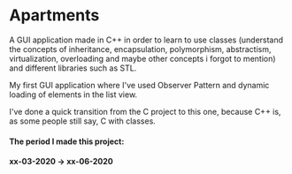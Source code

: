 # Apartments

A GUI application made in C++ in order to learn to use classes (understand the concepts of inheritance, encapsulation, polymorphism, abstractism, virtualization, overloading and maybe other concepts i forgot to mention) and different libraries such as STL.

My first GUI application where I've used Observer Pattern and dynamic loading of elements in the list view.

I've done a quick transition from the C project to this one, because C++ is, as some people still say, C with classes.

#### The period I made this project:
#### xx-03-2020 -> xx-06-2020

